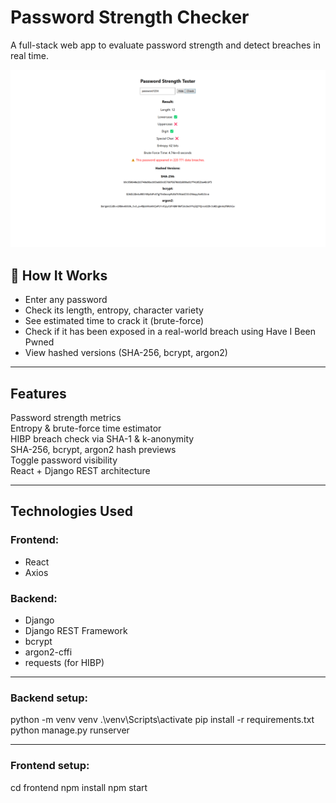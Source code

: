 # Password Strength Checker

A full-stack web app to evaluate password strength and detect breaches in real time.

![Screenshot](./screenshot.png)

## 🧠 How It Works
- Enter any password
- Check its length, entropy, character variety
- See estimated time to crack it (brute-force)
- Check if it has been exposed in a real-world breach using Have I Been Pwned
- View hashed versions (SHA-256, bcrypt, argon2)

---

## Features

Password strength metrics  
Entropy & brute-force time estimator  
HIBP breach check via SHA-1 & k-anonymity  
SHA-256, bcrypt, argon2 hash previews  
Toggle password visibility  
React + Django REST architecture  

---

## Technologies Used

### Frontend:
- React
- Axios

### Backend:
- Django
- Django REST Framework
- bcrypt
- argon2-cffi
- requests (for HIBP)

---
### Backend setup:
python -m venv venv
.\venv\Scripts\activate
pip install -r requirements.txt
python manage.py runserver

---
### Frontend setup:
cd frontend
npm install
npm start
